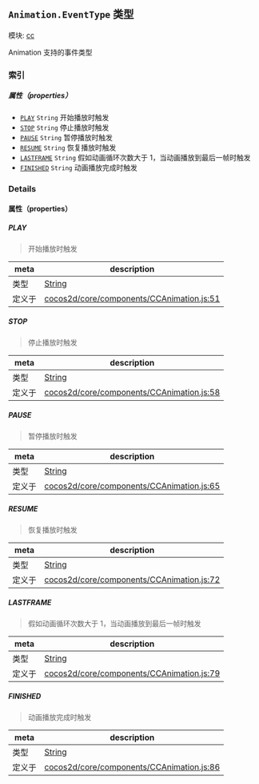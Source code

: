 ## `Animation.EventType` 类型



模块: [cc](../modules/cc.md)


Animation 支持的事件类型



### 索引

##### 属性（properties）

  - [`PLAY`](#play) `String` 开始播放时触发
  - [`STOP`](#stop) `String` 停止播放时触发
  - [`PAUSE`](#pause) `String` 暂停播放时触发
  - [`RESUME`](#resume) `String` 恢复播放时触发
  - [`LASTFRAME`](#lastframe) `String` 假如动画循环次数大于 1，当动画播放到最后一帧时触发
  - [`FINISHED`](#finished) `String` 动画播放完成时触发





### Details


#### 属性（properties）


##### PLAY

> 开始播放时触发

| meta | description |
|------|-------------|
| 类型 | <a href="https://developer.mozilla.org/en/JavaScript/Reference/Global_Objects/String" class="crosslink external" target="_blank">String</a> |
| 定义于 | [cocos2d/core/components/CCAnimation.js:51](https://github.com/cocos-creator/engine/blob/b4415d3f111db35eb92e588d63bcb560003ea469/cocos2d/core/components/CCAnimation.js#L51) |



##### STOP

> 停止播放时触发

| meta | description |
|------|-------------|
| 类型 | <a href="https://developer.mozilla.org/en/JavaScript/Reference/Global_Objects/String" class="crosslink external" target="_blank">String</a> |
| 定义于 | [cocos2d/core/components/CCAnimation.js:58](https://github.com/cocos-creator/engine/blob/b4415d3f111db35eb92e588d63bcb560003ea469/cocos2d/core/components/CCAnimation.js#L58) |



##### PAUSE

> 暂停播放时触发

| meta | description |
|------|-------------|
| 类型 | <a href="https://developer.mozilla.org/en/JavaScript/Reference/Global_Objects/String" class="crosslink external" target="_blank">String</a> |
| 定义于 | [cocos2d/core/components/CCAnimation.js:65](https://github.com/cocos-creator/engine/blob/b4415d3f111db35eb92e588d63bcb560003ea469/cocos2d/core/components/CCAnimation.js#L65) |



##### RESUME

> 恢复播放时触发

| meta | description |
|------|-------------|
| 类型 | <a href="https://developer.mozilla.org/en/JavaScript/Reference/Global_Objects/String" class="crosslink external" target="_blank">String</a> |
| 定义于 | [cocos2d/core/components/CCAnimation.js:72](https://github.com/cocos-creator/engine/blob/b4415d3f111db35eb92e588d63bcb560003ea469/cocos2d/core/components/CCAnimation.js#L72) |



##### LASTFRAME

> 假如动画循环次数大于 1，当动画播放到最后一帧时触发

| meta | description |
|------|-------------|
| 类型 | <a href="https://developer.mozilla.org/en/JavaScript/Reference/Global_Objects/String" class="crosslink external" target="_blank">String</a> |
| 定义于 | [cocos2d/core/components/CCAnimation.js:79](https://github.com/cocos-creator/engine/blob/b4415d3f111db35eb92e588d63bcb560003ea469/cocos2d/core/components/CCAnimation.js#L79) |



##### FINISHED

> 动画播放完成时触发

| meta | description |
|------|-------------|
| 类型 | <a href="https://developer.mozilla.org/en/JavaScript/Reference/Global_Objects/String" class="crosslink external" target="_blank">String</a> |
| 定义于 | [cocos2d/core/components/CCAnimation.js:86](https://github.com/cocos-creator/engine/blob/b4415d3f111db35eb92e588d63bcb560003ea469/cocos2d/core/components/CCAnimation.js#L86) |






